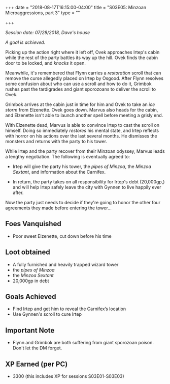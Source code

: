 +++
date = "2018-08-17T16:15:00-04:00"
title = "S03E05: Minzoan Microaggressions, part 3"
type = ""

+++

_Session date: 07/28/2018, Dave's house_

_A goal is achieved._

<!--more-->

Picking up the action right where it left off, Ovek approaches Irtep's cabin while the rest of the party battles its way up the hill. Ovek finds the cabin door to be locked, and _knocks_ it open. 

Meanwhile, it's remembered that Flynn carries a _restoration_ scroll that can remove the curse allegedly placed on Irtep by Osgood. After Flynn resolves some confusion about who can use a scroll and how to do it, Grimbok rushes past the tardigrades and giant sporozoans to deliver the scroll to Ovek. 

Grimbok arrives at the cabin just in time for him and Ovek to take an _ice storm_ from Elzenette. Ovek goes down. Marvus also heads for the cabin, and Elzenette isn't able to launch another spell before meeting a grisly end.

With Elzenette dead, Marvus is able to convince Irtep to cast the scroll on himself. Doing so immediately _restores_ his mental state, and Irtep reflects with horror on his actions over the last several months. He dismisses the monsters and returns with the party to his tower. 

While Irtep and the party recover from their Minzoan odyssey, Marvus leads a lengthy negotiation. The following is eventually agreed to:

* Irtep will give the party his tower, the _pipes of Minzoa_, the _Minzoa Sextant_, and information about the Carnifex.

* In return, the party takes on all responsibility for Irtep's debt (20,000gp,) and will help Irtep safely leave the city with Gynnen to live happily ever after.

Now the party just needs to decide if they're going to honor the other four agreements they made before entering the tower...

## Foes Vanquished

* Poor sweet Elzenette, cut down before his time

## Loot obtained

* A fully furnished and heavily trapped wizard tower
* the _pipes of Minzoa_
* the _Minzoa Sextant_
* 20,000gp in debt

## Goals Achieved

* Find Irtep and get him to reveal the Carnifex’s location
* Use Gynnen's scroll to cure Irtep

## Important Note

* Flynn and Grimbok are both suffering from giant sporozoan poison. Don't let the DM forget.

## XP Earned (per PC)

* 3300 (this includes XP for sessions S03E01-S03E03)